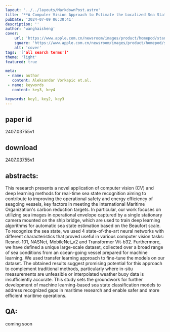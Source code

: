 ```yaml
---
layout: '../../layouts/MarkdownPost.astro'
title: '**A Computer Vision Approach to Estimate the Localized Sea State**'
pubDate: '2024-07-09 06:30:41'
description: ''
author: 'wanghaisheng'
cover:
    url: 'https://www.apple.com.cn/newsroom/images/product/homepod/standard/Apple-HomePod-hero-230118_big.jpg.large_2x.jpg'
    square: 'https://www.apple.com.cn/newsroom/images/product/homepod/standard/Apple-HomePod-hero-230118_big.jpg.large_2x.jpg'
    alt: 'cover'
tags: '['all search terms']' 
theme: 'light'
featured: true

meta:
 - name: author
   content: Aleksandar Vorkapic et.al.
 - name: keywords
   content: key3, key4

keywords: key1, key2, key3
---
```


## paper id
2407.03755v1
## download
[2407.03755v1](http://arxiv.org/abs/2407.03755v1)
## abstracts:
This research presents a novel application of computer vision (CV) and deep learning methods for real-time sea state recognition aiming to contribute to improving the operational safety and energy efficiency of seagoing vessels, key factors in meeting the International Maritime Organization's carbon reduction targets. In particular, our work focuses on utilizing sea images in operational envelope captured by a single stationary camera mounted on the ship bridge, which are used to train deep learning algorithms for automatic sea state estimation based on the Beaufort scale. To recognize the sea state, we used 4 state-of-the-art neural networks with different characteristics that proved useful in various computer vision tasks: Resnet-101, NASNet, MobileNet_v2 and Transformer Vit-b32. Furthermore, we have defined a unique large-scale dataset, collected over a broad range of sea conditions from an ocean-going vessel prepared for machine learning. We used transfer learning approach to fine-tune the models on our dataset. The obtained results suggest promising potential for this approach to complement traditional methods, particularly where in-situ measurements are unfeasible or interpolated weather buoy data is insufficiently accurate. This study sets the groundwork for further development of machine learning-based sea state classification models to address recognized gaps in maritime research and enable safer and more efficient maritime operations.
## QA:
coming soon

